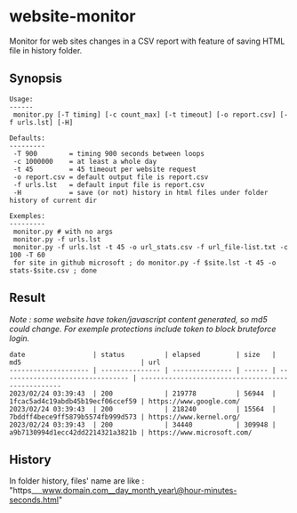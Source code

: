 # website-monitor

Monitor for web sites changes in a CSV report with feature of saving HTML file in history folder.

## Synopsis

```
Usage:
------
 monitor.py [-T timing] [-c count_max] [-t timeout] [-o report.csv] [-f urls.lst] [-H]

Defaults:
---------
 -T 900        = timing 900 seconds between loops
 -c 1000000    = at least a whole day
 -t 45         = 45 timeout per website request
 -o report.csv = default output file is report.csv
 -f urls.lst   = default input file is report.csv
 -H            = save (or not) history in html files under folder history of current dir

Exemples:
---------
 monitor.py # with no args
 monitor.py -f urls.lst
 monitor.py -f urls.lst -t 45 -o url_stats.csv -f url_file-list.txt -c 100 -T 60
 for site in github microsoft ; do monitor.py -f $site.lst -t 45 -o stats-$site.csv ; done
```

## Result

_Note : some website have token/javascript content generated, so md5 could change._
_For exemple protections include token to block bruteforce login._

```
date                 | status          | elapsed         | size   | md5                              | url
-------------------- | --------------- | --------------- | ------ | -------------------------------- | --------------------------------------------------
2023/02/24 03:39:43  | 200             | 219778          | 56944  | 1fcac5ad4c19abdb45b19ecf06ccef59 | https://www.google.com/
2023/02/24 03:39:43  | 200             | 218240          | 15564  | 7bddff4bece9ff5879b5574fb999d573 | https://www.kernel.org/
2023/02/24 03:39:43  | 200             | 34440           | 309948 | a9b7130994d1ecc42dd2214321a3821b | https://www.microsoft.com/
```

## History

In folder history, files' name are like : "https___www.domain.com__day_month_year\@hour-minutes-seconds.html"

